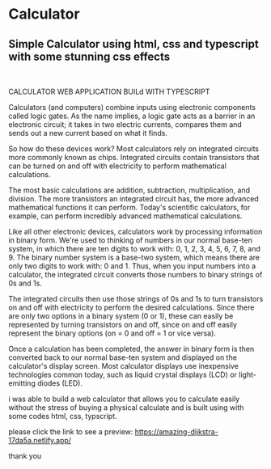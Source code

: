 # Calculator
<h2> Simple Calculator using html, css and typescript with some stunning css effects</h2><br>

CALCULATOR WEB APPLICATION BUILd WITH TYPESCRIPT 

Calculators (and computers) combine inputs using electronic components called logic gates. As the name implies, a logic gate acts as a barrier in an electronic circuit; it takes in two electric currents, compares them and sends out a new current based on what it finds.

So how do these devices work? Most calculators rely on integrated circuits more commonly known as chips. Integrated circuits contain transistors that can be turned on and off with electricity to perform mathematical calculations.

The most basic calculations are addition, subtraction, multiplication, and division. The more transistors an integrated circuit has, the more advanced mathematical functions it can perform. Today's scientific calculators, for example, can perform incredibly advanced mathematical calculations.

Like all other electronic devices, calculators work by processing information in binary form. We're used to thinking of numbers in our normal base-ten system, in which there are ten digits to work with: 0, 1, 2, 3, 4, 5, 6, 7, 8, and 9. The binary number system is a base-two system, which means there are only two digits to work with: 0 and 1. Thus, when you input numbers into a calculator, the integrated circuit converts those numbers to binary strings of 0s and 1s.

The integrated circuits then use those strings of 0s and 1s to turn transistors on and off with electricity to perform the desired calculations. Since there are only two options in a binary system (0 or 1), these can easily be represented by turning transistors on and off, since on and off easily represent the binary options (on = 0 and off = 1 or vice versa).

Once a calculation has been completed, the answer in binary form is then converted back to our normal base-ten system and displayed on the calculator's display screen. Most calculator displays use inexpensive technologies common today, such as liquid crystal displays (LCD) or light-emitting diodes (LED).

i was able to build a web calculator that allows you to calculate easily without the stress of buying a physical calculate and is built using with some codes html, css, typscript. 

please click the link to see a preview:
https://amazing-dijkstra-17da5a.netlify.app/


thank you 
